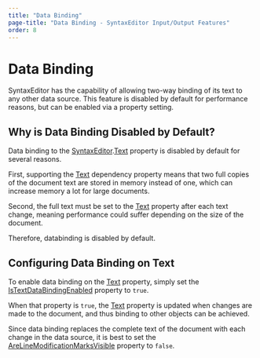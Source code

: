 ```yaml
---
title: "Data Binding"
page-title: "Data Binding - SyntaxEditor Input/Output Features"
order: 8
---
```

# Data Binding

SyntaxEditor has the capability of allowing two-way binding of its text to any other data source.  This feature is disabled by default for performance reasons, but can be enabled via a property setting.

## Why is Data Binding Disabled by Default?

Data binding to the [SyntaxEditor](xref:ActiproSoftware.UI.WinForms.Controls.SyntaxEditor.SyntaxEditor).[Text](xref:ActiproSoftware.UI.WinForms.Controls.SyntaxEditor.SyntaxEditor.Text) property is disabled by default for several reasons.

First, supporting the [Text](xref:ActiproSoftware.UI.WinForms.Controls.SyntaxEditor.SyntaxEditor.Text) dependency property means that two full copies of the document text are stored in memory instead of one, which can increase memory a lot for large documents.

Second, the full text must be set to the [Text](xref:ActiproSoftware.UI.WinForms.Controls.SyntaxEditor.SyntaxEditor.Text) property after each text change, meaning performance could suffer depending on the size of the document.

Therefore, databinding is disabled by default.

## Configuring Data Binding on Text

To enable data binding on the [Text](xref:ActiproSoftware.UI.WinForms.Controls.SyntaxEditor.SyntaxEditor.Text) property, simply set the [IsTextDataBindingEnabled](xref:ActiproSoftware.UI.WinForms.Controls.SyntaxEditor.SyntaxEditor.IsTextDataBindingEnabled) property to `true`.

When that property is `true`, the [Text](xref:ActiproSoftware.UI.WinForms.Controls.SyntaxEditor.SyntaxEditor.Text) property is updated when changes are made to the document, and thus binding to other objects can be achieved.

Since data binding replaces the complete text of the document with each change in the data source, it is best to set the [AreLineModificationMarksVisible](xref:ActiproSoftware.UI.WinForms.Controls.SyntaxEditor.SyntaxEditor.AreLineModificationMarksVisible) property to `false`.
